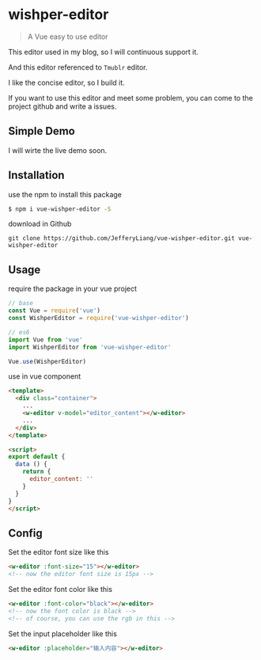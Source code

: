 # wishper-editor

> A Vue easy to use editor

This editor used in my blog, so I will continuous support it.

And this editor referenced to `Tmublr` editor.

I like the concise editor, so I build it.

If you want to use this editor and meet some problem, you can come to the project github and write a issues.

## Simple Demo

I will wirte the live demo soon.

## Installation

use the npm to install this package

```bash
$ npm i vue-wishper-editor -S
```

download in Github

```
git clone https://github.com/JefferyLiang/vue-wishper-editor.git vue-wishper-editor
```

## Usage

require the package in your vue project

```javascript
// base
const Vue = require('vue')
const WishperEditor = require('vue-wishper-editor')

// es6
import Vue from 'vue'
import WishperEditor from 'vue-wishper-editor'

Vue.use(WishperEditor)
```

use in vue component

```html
<template>
  <div class="container">
    ...
    <w-editor v-model="editor_content"></w-editor>
    ...
  </div>
</template>

<script>
export default {
  data () {
    return {
      editor_content: ''
    }
  }
}
</script>
```

## Config

Set the editor font size like this

```html
<w-editor :font-size="15"></w-editor>
<!-- now the editor font size is 15px -->
```

Set the editor font color like this

```html
<w-editor :font-color="black"></w-editor>
<!-- now the font color is black -->
<!-- of course, you can use the rgb in this -->
```

Set the input placeholder like this

```html
<w-editor :placeholder="输入内容"></w-editor>
```